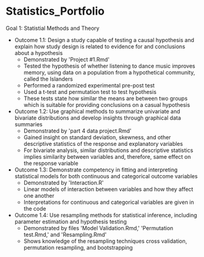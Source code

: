 # Statistics_Portfolio
Goal 1: Statistial Methods and Theory
  - Outcome 1.1: Design a study capable of testing a causal hypothesis and explain how study design is related to evidence for and conclusions about a hypothesis
    + Demonstrated by 'Project #1.Rmd'
    + Tested the hypothesis of whether listening to dance music improves memory, using data on a population from a hypothetical community, called the Islanders
    + Performed a randomized experimental pre-post test 
    + Used a t-test and permutation test to test hypothesis
    + These tests state how similar the means are between two groups which is suitable for providing conclusions on a casual hypothesis
  - Outcome 1.2: Use graphical methods to summarize univariate and bivariate distributions and develop insights through graphical data summaries
    + Demonstrated by 'part 4 data project.Rmd'
    + Gained insight on standard deviation, skewness, and other descriptive statistics of the response and explanatory variables
    + For bivariate analysis, similar distributions and descriptive statistics implies similarity between variables and, therefore, same effect on the response variable
  - Outcome 1.3: Demonstrate competency in fitting and interpreting statistical models for both continuous and categorical outcome variables
    + Demonstrated by 'Interaction.R'
    + Linear models of interaction between variables and how they affect one another
    + Interpretations for continuous and categorical variables are given in the code
  - Outcome 1.4: Use resampling methods for statistical inference, including parameter estimation and hypothesis testing
    + Demonstrated by files 'Model Validation.Rmd,' 'Permutation test.Rmd,' and 'Resampling.Rmd'
    + Shows knowledge of the resampling techniques cross validation, permutation resampling, and bootstrapping
